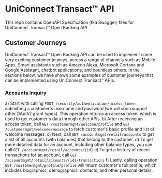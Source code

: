 # UniConnect Transact™ API
This repo contains OpenAPI Specification (fka Swagger) files for UniConnect 
Transact™ Open Banking API

## Customer Journeys
UniConnect Transact™ Open Banking API can be used to implement some very 
exciting customer jouneys, across a range of channels such as Mobile Apps, 
Smart assistants such as Amazon Alexa, Microsoft Cortana and Google Assistant,
chatbot applications, and countless others. In the sections below, we have 
shown some examples of customer journeys that can be implemented using 
UniConnect Transact™ APIs.  

### Accounts Inquiry

a) Start with calling `POST /security/authentication/access-token`, submitting a 
customer's username and password (we will soon support other OAuth2 grant types). 
This operation returns an access token, which is used to get customer's data 
through other APIs. 
b) After receiving an access token, call `GET /customermgmt/welcome/profile` and 
`GET /customermgmt/welcome/message` to fetch customer's basic profile and list 
of welcome messages. 
c) Next, call `GET /accountmgmt/retail/accounts` to get a list of all accounts 
(with balances) that belong to the customer. 
d) To get more detailed data for an account, including other balance types, you 
can call `GET /accountmgmt/retail/accounts/{id}`
e) To get a history of recent transactions for an account, call 
`GET /accountmgmt/retail/accounts/{id}/transactions` 
f) Lastly, calling operation `GET /customermgmt/profile/profile` will return
customer's full profile, which includes biographics, demographics, contacts, and 
other personal details. 


